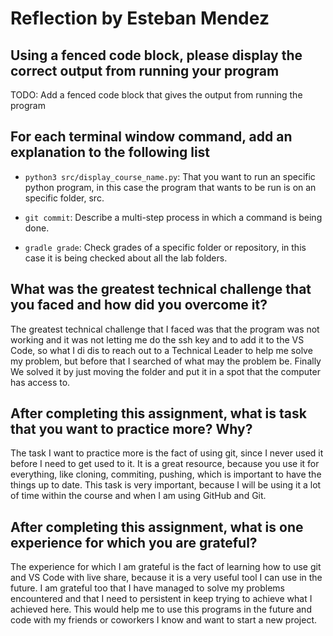 # Reflection by Esteban Mendez

## Using a fenced code block, please display the correct output from running your program

TODO: Add a fenced code block that gives the output from running the program

## For each terminal window command, add an explanation to the following list

- `python3 src/display_course_name.py`: That you want to run an specific python program, in this case the program that wants to be run is on an specific folder, src.

- `git commit`: Describe a multi-step process in which a command is being done.

- `gradle grade`: Check grades of a specific folder or repository, in this case it is being checked about all the lab folders.

## What was the greatest technical challenge that you faced and how did you overcome it?

The greatest technical challenge that I faced was that the program was not working and it was not letting me do the ssh key and to add it to the VS Code, so what I di dis to reach out to a Technical Leader to help me solve my problem, but before that I searched of what may the problem be. Finally We solved it by just moving the folder and put it in a spot that the computer has access to.

## After completing this assignment, what is task that you want to practice more? Why?

The task I want to practice more is the fact of using git, since I never used it before I need to get used to it. It is a great resource, because you use it for everything, like cloning, commiting, pushing, which is important to have the things up to date. This task is very important, because I will be using it a lot of time within the course and when I am using GitHub and Git.

## After completing this assignment, what is one experience for which you are grateful?

The experience for which I am grateful is the fact of learning how to use git and VS Code with live share, because it is a very useful tool I can use in the future. I am grateful too that I have managed to solve my problems encountered and that I need to persistent in keep trying to achieve what I achieved here. This would help me to use this programs in the future and code with my friends or coworkers I know and want to start a new project.
